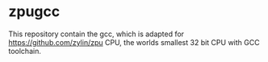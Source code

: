 # zpugcc

This repository contain the gcc, which is adapted for https://github.com/zylin/zpu CPU,
the worlds smallest 32 bit CPU with GCC toolchain.

